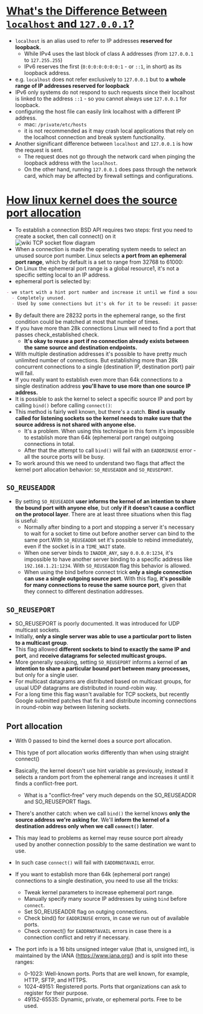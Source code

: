 # [What's the Difference Between `localhost` and `127.0.0.1`?](https://phoenixnap.com/kb/localhost-vs-127-0-0-1)

- `localhost` is an alias used to refer to IP addresses **reserved for loopback.**
  - While IPv4 uses the last block of class A addresses (from `127.0.0.1` to `127.255.255`)
  - IPv6 reserves the first (`0:0:0:0:0:0:0:1` - or `::1`, in short) as its loopback address.
- e.g. `localhost` does not refer exclusively to `127.0.0.1` but to **a whole range of IP addresses reserved for loopback**
- IPv6 only systems do not respond to such requests since their localhost is linked to the address `::1` - so you cannot always use `127.0.0.1` for loopback.
- configuring the host file can easily link localhost with a different IP address.
  - mac: `/private/etc/hosts`
  - it is not recommended as it may crash local applications that rely on the localhost connection and break system functionality.
- Another significant difference between `localhost` and `127.0.0.1` is how the request is sent.
  - The request does not go through the network card when pinging the loopback address with the `localhost`.
  - On the other hand, running `127.0.0.1` does pass through the network card, which may be affected by firewall settings and configurations.


# [How linux kernel does the source port allocation](https://idea.popcount.org/2014-04-03-bind-before-connect/)
- To establish a connection BSD API requires two steps: first you need to create a socket, then call connect() on it
![wiki TCP socket flow diagram](https://upload.wikimedia.org/wikipedia/commons/a/a1/InternetSocketBasicDiagram_zhtw.png)
- When a connection is made the operating system needs to select an unused source port number. Linux selects **a port from an ephemeral port range**, which by default is a set to range from 32768 to 61000:
- On Linux the ephemeral port range is a global resource1, it's not a specific setting local to an IP address.
- ephemeral port is selected by:
```markdown
- we start with a hint port number and increase it until we find a source port that is either:
  - Completely unused.
  - Used by some connections but it's ok for it to be reused: it passes the `check_established` check.
```
- By default there are 28232 ports in the ephemeral range, so the first condition could be matched at most that number of times.
- If you have more than 28k connections Linux will need to find a port that passes check_established check.
  - **It's okay to reuse a port if no connection already exists between the same source and destination endpoints.**
- With multiple destination addresses it's possible to have pretty much unlimited number of connections. But establishing more than 28k concurrent connections to a single {destination IP, destination port} pair will fail.
- If you really want to establish even more than 64k connections to a single destination address **you'll have to use more than one source IP address.**
- It is possible to ask the kernel to select a specific source IP and port by calling `bind()` before calling `connect()`:
- This method is fairly well known, but there's a catch. **Bind is usually called for listening sockets so the kernel needs to make sure that the source address is not shared with anyone else.**
  - It's a problem. When using this technique in this form it's impossible to establish more than 64k (ephemeral port range) outgoing connections in total. 
  - After that the attempt to call `bind()` will fail with an `EADDRINUSE` error - all the source ports will be busy.
- To work around this we need to understand two flags that affect the kernel port allocation behavior: `SO_REUSEADDR` and `SO_REUSEPORT`.

## `SO_REUSEADDR`
- By setting `SO_REUSEADDR` **user informs the kernel of an intention to share the bound port with anyone else**, but o**nly if it doesn't cause a conflict on the protocol layer**. There are at least three situations when this flag is useful:
  - Normally after binding to a port and stopping a server it's necessary to wait for a socket to time out before another server can bind to the same port.With `SO_REUSEADDR` set it's possible to rebind immediately, even if the socket is in a `TIME_WAIT` state.
  - When one server binds to `INADDR_ANY`, say `0.0.0.0:1234`, it's impossible to have another server binding to a specific address like `192.168.1.21:1234`. With `SO_REUSEADDR` flag this behavior is allowed.
  - When using the bind before connect trick **only a single connection can use a single outgoing source port**. With this flag, **it's possible for many connections to reuse the same source port**, given that they connect to different destination addresses.

## `SO_REUSEPORT`
- SO_REUSEPORT is poorly documented. It was introduced for UDP multicast sockets.
- Initially, **only a single server was able to use a particular port to listen to a multicast group**.
- This flag allowed **different sockets to bind to exactly the same IP and port**, and **receive datagrams for selected multicast groups.**
- More generally speaking, setting `SO_REUSEPORT` informs a kernel of **an intention to share a particular bound port between many processes,** but only for a single user.
- For multicast datagrams are distributed based on multicast groups, for usual UDP datagrams are distributed in round-robin way.
- For a long time this flag wasn't available for TCP sockets, but recently Google submitted patches that fix it and distribute incoming connections in round-robin way between listening sockets.

## Port allocation
- With 0 passed to bind the kernel does a source port allocation.
- This type of port allocation works differently than when using straight connect()
- Basically, the kernel doesn't use hint variable as previously, instead it selects a random port from the ephemeral range and increases it until it finds a conflict-free port.
  - What is a "conflict-free" very much depends on the SO_REUSEADDR and SO_REUSEPORT flags.
- There's another catch: when we call `bind()` the kernel knows **only the source address we're asking for**. We'll **inform the kernel of a destination address only when we call `connect()` later**.
- This may lead to problems as kernel may reuse source port already used by another connection possibly to the same destination we want to use.
- In such case `connect()` will fail with `EADDRNOTAVAIL` error.

- If you want to establish more than 64k (ephemeral port range) connections to a single destination, you need to use all the tricks:
  - Tweak kernel parameters to increase ephemeral port range.
  - Manually specify many source IP addresses by using `bind` before `connect`.
  - Set SO_REUSEADDR flag on outging connections.
  - Check bind() for `EADDRINUSE` errors, in case we run out of available ports.
  - Check connect() for `EADDRNOTAVAIL` errors in case there is a connection conflict and retry if necessary.

- The port info is a 16 bits unsigned integer value (that is, unsigned int), is maintained by the IANA (https://www.iana.org/) and is split into these ranges:
  - 0-1023: Well-known ports. Ports that are well known, for example, HTTP, SFTP, and HTTPS.
  - 1024-49151: Registered ports. Ports that organizations can ask to register for their purpose.
  - 49152-65535: Dynamic, private, or ephemeral ports. Free to be used.